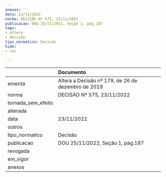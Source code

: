 ```yaml
---
anexos: ''
data: 23/11/2022
norma: DECISÃO Nº 575, 23/11/2022
publicacao: DOU 25/11/2022, Seção 1, pág.187
tags:
- altera
- decisão
tipo_normatico: Decisão
hide: 
- toc 
 
---
```


|                    | Documento                                          |
|:-------------------|:---------------------------------------------------|
| ementa             | Altera a Decisão nº 179, de 26 de dezembro de 2019 |
| norma              | DECISÃO Nº 575, 23/11/2022                         |
| tornada_sem_efeito |                                                    |
| alterada           |                                                    |
| data               | 23/11/2022                                         |
| outros             |                                                    |
| tipo_normatico     | Decisão                                            |
| publicacao         | DOU 25/11/2022, Seção 1, pág.187                   |
| revogada           |                                                    |
| em_vigor           |                                                    |
| anexos             |                                                    |